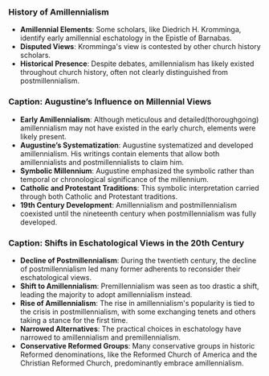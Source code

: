 ### History of Amillennialism

- **Amillennial Elements**: Some scholars, like Diedrich H. Kromminga, identify early amillennial eschatology in the Epistle of Barnabas.
- **Disputed Views**: Kromminga's view is contested by other church history scholars.
- **Historical Presence**: Despite debates, amillennialism has likely existed throughout church history, often not clearly distinguished from postmillennialism.

### Caption: Augustine’s Influence on Millennial Views

- **Early Amillennialism**: Although meticulous and detailed(thoroughgoing) amillennialism may not have existed in the early church, elements were likely present.
- **Augustine’s Systematization**: Augustine systematized and developed amillennialism. His writings contain elements that allow both amillennialists and postmillennialists to claim him.
- **Symbolic Millennium**: Augustine emphasized the symbolic rather than temporal or chronological significance of the millennium.
- **Catholic and Protestant Traditions**: This symbolic interpretation carried through both Catholic and Protestant traditions.
- **19th Century Development**: Amillennialism and postmillennialism coexisted until the nineteenth century when postmillennialism was fully developed.

### Caption: Shifts in Eschatological Views in the 20th Century

- **Decline of Postmillennialism**: During the twentieth century, the decline of postmillennialism led many former adherents to reconsider their eschatological views.
- **Shift to Amillennialism**: Premillennialism was seen as too drastic a shift, leading the majority to adopt amillennialism instead.
- **Rise of Amillennialism**: The rise in amillennialism's popularity is tied to the crisis in postmillennialism, with some exchanging tenets and others taking a stance for the first time.
- **Narrowed Alternatives**: The practical choices in eschatology have narrowed to amillennialism and premillennialism.
- **Conservative Reformed Groups**: Many conservative groups in historic Reformed denominations, like the Reformed Church of America and the Christian Reformed Church, predominantly embrace amillennialism.

